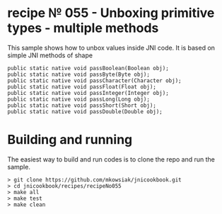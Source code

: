 # recipe № 055 - Unboxing primitive types - multiple methods

This sample shows how to unbox values inside JNI code. It is based on simple JNI methods of shape

```
public static native void passBoolean(Boolean obj);
public static native void passByte(Byte obj);
public static native void passCharacter(Character obj);
public static native void passFloat(Float obj);
public static native void passInteger(Integer obj);
public static native void passLong(Long obj);
public static native void passShort(Short obj);
public static native void passDouble(Double obj);
```

# Building and running

The easiest way to build and run codes is to clone the repo and run the sample.

    > git clone https://github.com/mkowsiak/jnicookbook.git
    > cd jnicookbook/recipes/recipeNo055
    > make all
    > make test
    > make clean
